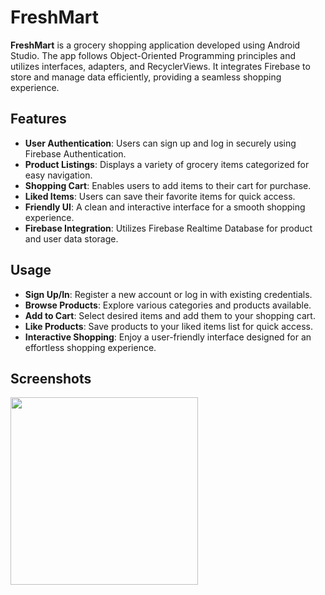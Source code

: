 # FreshMart

**FreshMart** is a grocery shopping application developed using Android Studio.
The app follows Object-Oriented Programming principles and utilizes interfaces, adapters, and RecyclerViews.
It integrates Firebase to store and manage data efficiently, providing a seamless shopping experience.

## Features

- **User Authentication**: Users can sign up and log in securely using Firebase Authentication.
- **Product Listings**: Displays a variety of grocery items categorized for easy navigation.
- **Shopping Cart**: Enables users to add items to their cart for purchase.
- **Liked Items**: Users can save their favorite items for quick access.
- **Friendly UI**: A clean and interactive interface for a smooth shopping experience.
- **Firebase Integration**: Utilizes Firebase Realtime Database for product and user data storage.

## Usage

- **Sign Up/In**: Register a new account or log in with existing credentials.
- **Browse Products**: Explore various categories and products available.
- **Add to Cart**: Select desired items and add them to your shopping cart.
- **Like Products**: Save products to your liked items list for quick access.
- **Interactive Shopping**: Enjoy a user-friendly interface designed for an effortless shopping experience.

## Screenshots
<img src="https://github.com/DvirKakun/FreshMart/tree/main/blob/Login-Screenshot.jpg" width="300">
